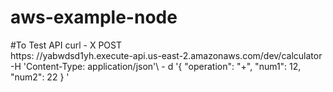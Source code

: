# aws-example-node
#To Test API
curl - X POST\
https: //yabwdsd1yh.execute-api.us-east-2.amazonaws.com/dev/calculator \
    -H 'Content-Type: application/json'\ -
    d '{
"operation": "+",
"num1": 12,
"num2": 22
}
'
